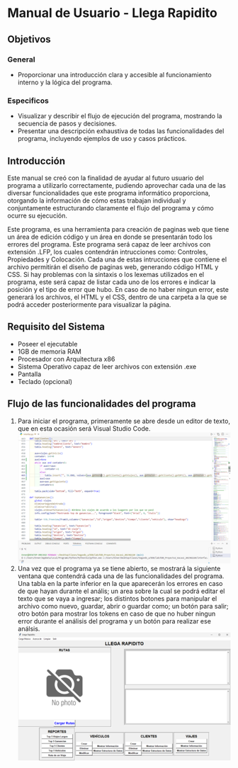 # Manual de Usuario - Llega Rapidito
## Objetivos
### General
- Proporcionar una introducción clara y accesible al funcionamiento interno y la lógica del programa.
### Especificos
- Visualizar y describir el flujo de ejecución del programa, mostrando la secuencia de pasos y decisiones.
- Presentar una descripción exhaustiva de todas las funcionalidades del programa, incluyendo ejemplos de uso y casos prácticos.
## Introducción
Este manual se creó con la finalidad de ayudar al futuro usuario del programa a utilizarlo correctamente, pudiendo aprovechar cada una de las diversar funcionalidades que este programa informático proporciona, otorgando la información de cómo estas trabajan individual y conjuntamente estructurando claramente el flujo del programa y cómo ocurre su ejecución.


Este programa, es una herramienta para creación de paginas web que tiene un área de edición código y un área en donde se presentarán todo los errores del programa. Este programa será capaz de leer archivos con extensión .LFP, los cuales contendrán intrucciones como: Controles, Propiedades y Colocación. Cada una de estas intrucciones que contiene el archivo permitirán el diseño de paginas web, generando código HTML y CSS.
Si hay problemas con la sintaxis o los lexemas utilizados en el programa, este será capaz de listar cada uno de los errores e indicar la posición y el tipo de error que hubo. En caso de no haber ningun error, este generará los archivos, el HTML y el CSS, dentro de una carpeta a la que se podrá acceder posteriormente para visualizar la página.


## Requisito del Sistema
- Poseer el ejecutable
- 1GB de memoria RAM
- Procesador con Arquitectura x86
- Sistema Operativo capaz de leer archivos con extensión .exe
- Pantalla
- Teclado (opcional)


## Flujo de las funcionalidades del programa

1. Para iniciar el programa, primeramente se abre desde un editor de texto, que en esta ocasión será Visual Studio Code.
   ![1](./img/1.png)
2. Una vez que el programa ya se tiene abierto, se mostrará la siguiente ventana que contendrá cada una de las funcionalidades del programa. Una tabla en la parte inferior en la que aparecerán los errores en caso de que hayan durante el anális; un area sobre la cual se podrá editar el texto que se vaya a ingresar; los distintos botones para manipular el archivo como nuevo, guardar, abrir o guardar como; un botón para salir; otro botón para mostrar los tokens en caso de que no huber ningun error durante el análisis del programa y un botón para realizar ese análsis.
   ![2](./img/2.png)